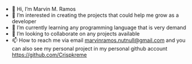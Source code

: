 - 👋 Hi, I’m Marvin M. Ramos
- 👀 I’m interested in creating the projects that could help me grow as a developer
- 🌱 I’m currently learning any programming language that is very demand
- 💞️ I’m looking to collaborate on any projects available
- 📫 How to reach me via email marvinramos.nutnull@gmail.com and you can also see my personal project in my personal github account https://github.com/Crispkreme

<!---
MarvsTech/MarvsTech is a ✨ special ✨ repository because its `README.md` (this file) appears on your GitHub profile.
You can click the Preview link to take a look at your changes.
--->

